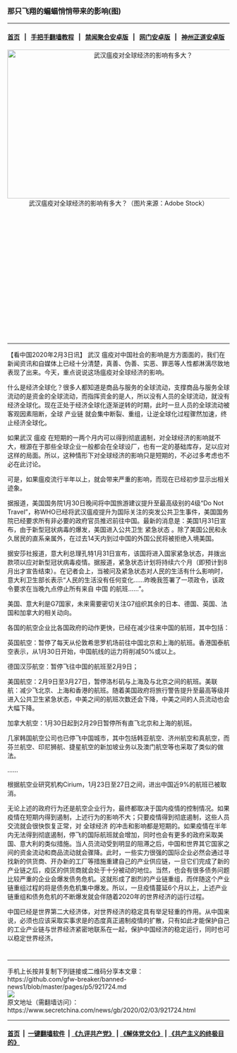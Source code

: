 ### 那只飞翔的蝙蝠悄悄带来的影响(图)
------------------------

#### [首页](https://github.com/gfw-breaker/banned-news1/blob/master/README.md) &nbsp;&nbsp;|&nbsp;&nbsp; [手把手翻墙教程](https://github.com/gfw-breaker/guides/wiki) &nbsp;&nbsp;|&nbsp;&nbsp; [禁闻聚合安卓版](https://github.com/gfw-breaker/bn-android) &nbsp;&nbsp;|&nbsp;&nbsp; [网门安卓版](https://github.com/oGate2/oGate) &nbsp;&nbsp;|&nbsp;&nbsp; [神州正道安卓版](https://github.com/SzzdOgate/update) 



<div class="article_right" style="fone-color:#000">
 <p style="text-align: center;">
  <img alt="武汉瘟疫对全球经济的影响有多大？" src="https://img3.secretchina.com/pic/2020/2-2/p2618002a628167520-ss.jpg" style="height:337px; width:600px"/>
  <br>
   武汉瘟疫对全球经济的影响有多大？（图片来源：Adobe Stock）
   <span id="hideid" name="hideid" style="color:red;display:none;">
    <span href="https://www.secretchina.com">
    </span>
   </span>
  </br>
 </p>
 <div id="txt-mid1-t21-2017">
  <ins class="adsbygoogle" data-ad-client="ca-pub-1276641434651360" data-ad-slot="2451032099" style="display:inline-block;width:336px;height:280px">
  </ins>
  

---


  </div>
 </div>
 <p>
  【看中国2020年2月3日讯】
  <span href="https://www.secretchina.com/news/gb/tag/武汉" target="_blank">
   武汉
  </span>
  瘟疫对中国社会的影响是方方面面的，我们在新闻资讯和自媒体上已经十分清楚，真善、伪善、实恶、罪恶等人性都淋漓尽致地表现了出来。今天，重点说说这场瘟疫对全球经济的影响。
  <span id="hideid" name="hideid" style="color:red;display:none;">
   <span href="https://www.secretchina.com">
   </span>
  </span>
 </p>
 <p>
  什么是经济全球化？很多人都知道是商品与服务的全球流动，支撑商品与服务全球流动的是资金的全球流动，而指挥资金的是人，所以没有人员的全球流动，就没有经济全球化。现在正处于经济全球化逐渐逆转的时期，此时一旦人员的全球流动被客观因素阻断，全球
  <span href="https://www.secretchina.com/news/gb/tag/产业链" target="_blank">
   产业链
  </span>
  就会集中断裂、重组，让逆全球化过程骤然加速，终止经济全球化。
 </p>
 <p>
  如果武汉
  <span href="https://www.secretchina.com/news/gb/tag/瘟疫" target="_blank">
   瘟疫
  </span>
  在短期的一两个月内可以得到彻底遏制，对全球经济的影响就不大，根源在于那些全球企业一般都会在全球设厂，也有一定的基础库存，足以应对这样的局面。所以，这种情形下对全球经济的影响只是短期的，不必过多考虑也不必在此讨论。
 </p>
 <p>
  可是，如果瘟疫流行半年以上，就会带来严重的影响，而现在已经初步显示出相关迹象。
 </p>
 <p>
  据报道，美国国务院1月30日晚间将中国旅游建议提升至最高级别的4级“Do Not Travel”，称WHO已经将武汉瘟疫提升为国际关注的突发公共卫生事件，美国国务院已经要求所有非必要的政府官员推迟前往中国。最新的消息是：美国1月31日宣布，由于新型冠状病毒的爆发，美国进入公共卫生
  <span href="https://www.secretchina.com/news/gb/tag/紧急状态" target="_blank">
   紧急状态
  </span>
  。除了美国公民和永久居民的直系亲属外，在过去14天内到过中国的外国公民将被拒绝入境美国。
 </p>
 <p>
  据安莎社报道，意大利总理孔特1月31日宣布，该国将进入国家紧急状态，并拨出款项以应对新型冠状病毒疫情。据报道，紧急状态计划将持续六个月（即预计到8月出才宣告结束）。在记者会上，当被问及紧急状态对人民的生活有什么影响时，意大利卫生部长表示“人民的生活没有任何变化……昨晚我签署了一项政令，该政令要求在当晚九点停止所有来自
  <span href="https://www.secretchina.com" target="_blank">
   中国
  </span>
  的航班……”。
 </p>
 <p>
  美国、意大利是G7国家，未来需要密切关注G7组织其余的日本、德国、英国、法国和加拿大的相关动向。
 </p>
 <p>
  各国的航空企业比各国政府的动作更快，已经在减少往来中国的航班，其中包括：
 </p>
 <p>
  英国航空：暂停了每天从伦敦希思罗机场前往中国北京和上海的航班。香港国泰航空表示，从1月30日开始，中国航线的运力将削减50%或以上。
 </p>
 <p>
  德国汉莎航空：暂停飞往中国的航班至2月9日；
 </p>
 <p>
  美国航空：2月9日至3月27日，暂停洛杉矶与上海及与北京之间的航班。美联航：减少飞北京、上海和香港的航班。随着美国政府将旅行警告提升至最高等级并进入公共卫生紧急状态，中美之间的航班次数还会下降，中美之间的人员流动也会大幅下降。
 </p>
 <p>
  加拿大航空：1月30日起到2月29日暂停所有直飞北京和上海的航班。
 </p>
 <p>
  几家韩国航空公司也已停飞中国城市，其中包括韩亚航空、济州航空和真航空，而芬兰航空、印尼狮航、捷星航空的新加坡业务以及澳门航空等也采取了类似的做法。
 </p>
 <p>
  ……
 </p>
 <p>
  根据航空业研究机构Cirium，1月23日至27日之间，进出中国近9%的航班已被取消。
 </p>
 <p>
  无论上述的政府行为还是航空企业行为，最终都取决于国内疫情的控制情况。如果疫情在短期内得到遏制，上述行为的影响不大；只要疫情得到彻底遏制，这些人员交流就会很快恢复正常，对
  <span href="https://www.secretchina.com/news/gb/tag/全球经济" target="_blank">
   全球经济
  </span>
  的冲击和影响都是短期的。如果疫情在半年内无法得到彻底遏制，停飞的国际航班就会增加，同时也会有更多的政府采取美国、意大利的类似措施。当人员流动受到明显的阻滞之后，中国和世界其它国家之间的资金流动和商品流动就会骤降。此时，一些实力很强的国际企业必然会通过寻找新的供货商、开办新的工厂等措施重建自己的产业供应链，一旦它们完成了新的产业链之后，疫区的供货商就会处于十分被动的地位。当然，也会有很多债务问题比较严重的企业会爆发债务危机。这就形成了剧烈的产业链重组，而伴随这个产业链重组过程的将是债务危机集中爆发。所以，一旦疫情蔓延6个月以上，上述产业链重组和债务危机的不断爆发就会伴随着2020年的世界经济的运行过程。
 </p>
 <p>
  中国已经是世界第二大经济体，对世界经济的稳定具有举足轻重的作用。从中国来说，必须也应该采取实事求是的态度真正遏制疫情的扩散，只有如此才能保护自己的工业产业链与世界经济紧密地联系在一起，保护中国经济的稳定运行，同时也可以稳定世界经济。
  <center>
   <div>
    <div id="txt-mid2-t22-2017" style="display: block;  max-height: 351px;  overflow: hidden;">
     <div id="SC-21xxx">
     </div>
     <ins class="adsbygoogle" data-ad-client="ca-pub-1276641434651360" data-ad-format="auto" data-ad-slot="4301710469" data-full-width-responsive="true" style="display:block">
     </ins>
    </div>
   </div>
  </center>
  <div style="padding-top:12px;">
  </div>
 </p>
</div>

<hr/>
手机上长按并复制下列链接或二维码分享本文章：<br/>
https://github.com/gfw-breaker/banned-news1/blob/master/pages/p5/921724.md <br/>
<a href='https://github.com/gfw-breaker/banned-news1/blob/master/pages/p5/921724.md'><img src='https://github.com/gfw-breaker/banned-news1/blob/master/pages/p5/921724.md.png'/></a> <br/>
原文地址（需翻墙访问）：https://www.secretchina.com/news/gb/2020/02/03/921724.html


------------------------
#### [首页](https://github.com/gfw-breaker/banned-news1/blob/master/README.md) &nbsp;|&nbsp; [一键翻墙软件](https://github.com/gfw-breaker/nogfw/blob/master/README.md) &nbsp;| [《九评共产党》](https://github.com/gfw-breaker/9ping.md/blob/master/README.md#九评之一评共产党是什么) | [《解体党文化》](https://github.com/gfw-breaker/jtdwh.md/blob/master/README.md) | [《共产主义的终极目的》](https://github.com/gfw-breaker/gczydzjmd.md/blob/master/README.md)


<img src='http://gfw-breaker.win/banned-news/pages/p5/921724.md' width='0px' height='0px'/>
